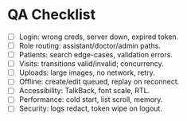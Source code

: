 # QA Checklist
- [ ] Login: wrong creds, server down, expired token.
- [ ] Role routing: assistant/doctor/admin paths.
- [ ] Patients: search edge-cases, validation errors.
- [ ] Visits: transitions valid/invalid; concurrency.
- [ ] Uploads: large images, no network, retry.
- [ ] Offline: create/edit queued, replay on reconnect.
- [ ] Accessibility: TalkBack, font scale, RTL.
- [ ] Performance: cold start, list scroll, memory.
- [ ] Security: logs redact, token wipe on logout.
